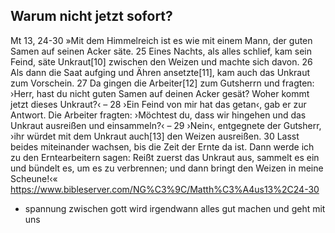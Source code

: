 
## Warum nicht jetzt sofort?


Mt 13, 24-30
»Mit dem Himmelreich ist es wie mit einem Mann, der guten Samen auf seinen Acker säte. 25 Eines Nachts, als alles schlief, kam sein Feind, säte Unkraut[10] zwischen den Weizen und machte sich davon. 26 Als dann die Saat aufging und Ähren ansetzte[11], kam auch das Unkraut zum Vorschein. 27 Da gingen die Arbeiter[12] zum Gutsherrn und fragten: ›Herr, hast du nicht guten Samen auf deinen Acker gesät? Woher kommt jetzt dieses Unkraut?‹ – 28 ›Ein Feind von mir hat das getan‹, gab er zur Antwort. Die Arbeiter fragten: ›Möchtest du, dass wir hingehen und das Unkraut ausreißen und einsammeln?‹ – 29 ›Nein‹, entgegnete der Gutsherr, ›ihr würdet mit dem Unkraut auch[13] den Weizen ausreißen. 30 Lasst beides miteinander wachsen, bis die Zeit der Ernte da ist. Dann werde ich zu den Erntearbeitern sagen: Reißt zuerst das Unkraut aus, sammelt es ein und bündelt es, um es zu verbrennen; und dann bringt den Weizen in meine Scheune!‹«
https://www.bibleserver.com/NG%C3%9C/Matth%C3%A4us13%2C24-30

- spannung zwischen gott wird irgendwann alles gut machen und geht mit uns
